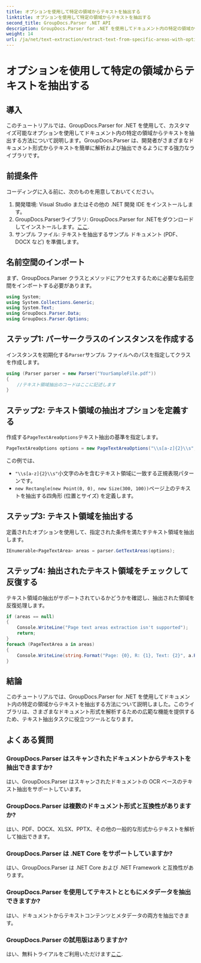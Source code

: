 ```yaml
---
title: オプションを使用して特定の領域からテキストを抽出する
linktitle: オプションを使用して特定の領域からテキストを抽出する
second_title: GroupDocs.Parser .NET API
description: GroupDocs.Parser for .NET を使用してドキュメント内の特定の領域からテキストを抽出する方法を学習します。このチュートリアルで、高度なテキスト抽出オプションを調べます。
weight: 14
url: /ja/net/text-extraction/extract-text-from-specific-areas-with-options/
---
```


# オプションを使用して特定の領域からテキストを抽出する

## 導入
このチュートリアルでは、GroupDocs.Parser for .NET を使用して、カスタマイズ可能なオプションを使用してドキュメント内の特定の領域からテキストを抽出する方法について説明します。GroupDocs.Parser は、開発者がさまざまなドキュメント形式からテキストを簡単に解析および抽出できるようにする強力なライブラリです。
## 前提条件
コーディングに入る前に、次のものを用意しておいてください。
1. 開発環境: Visual Studio またはその他の .NET 開発 IDE をインストールします。
2.  GroupDocs.Parserライブラリ: GroupDocs.Parser for .NETをダウンロードしてインストールします。[ここ](https://releases.groupdocs.com/parser/net/).
3. サンプル ファイル: テキストを抽出するサンプル ドキュメント (PDF、DOCX など) を準備します。

## 名前空間のインポート
まず、GroupDocs.Parser クラスとメソッドにアクセスするために必要な名前空間をインポートする必要があります。
```csharp
using System;
using System.Collections.Generic;
using System.Text;
using GroupDocs.Parser.Data;
using GroupDocs.Parser.Options;
```
## ステップ1: パーサークラスのインスタンスを作成する
インスタンスを初期化する`Parser`サンプル ファイルへのパスを指定してクラスを作成します。
```csharp
using (Parser parser = new Parser("YourSampleFile.pdf"))
{
    //テキスト領域抽出のコードはここに記述します
}
```
## ステップ2: テキスト領域の抽出オプションを定義する
作成する`PageTextAreaOptions`テキスト抽出の基準を指定します。
```csharp
PageTextAreaOptions options = new PageTextAreaOptions("\\s[a-z]{2}\\s", new Rectangle(new Point(0, 0), new Size(300, 100)));
```
この例では、
- `"\\s[a-z]{2}\\s"`小文字のみを含むテキスト領域に一致する正規表現パターンです。
- `new Rectangle(new Point(0, 0), new Size(300, 100))`ページ上のテキストを抽出する四角形 (位置とサイズ) を定義します。
## ステップ3: テキスト領域を抽出する
定義されたオプションを使用して、指定された条件を満たすテキスト領域を抽出します。
```csharp
IEnumerable<PageTextArea> areas = parser.GetTextAreas(options);
```
## ステップ4: 抽出されたテキスト領域をチェックして反復する
テキスト領域の抽出がサポートされているかどうかを確認し、抽出された領域を反復処理します。
```csharp
if (areas == null)
{
    Console.WriteLine("Page text areas extraction isn't supported");
    return;
}
foreach (PageTextArea a in areas)
{
    Console.WriteLine(string.Format("Page: {0}, R: {1}, Text: {2}", a.Page.Index, a.Rectangle, a.Text));
}
```

## 結論
このチュートリアルでは、GroupDocs.Parser for .NET を使用してドキュメント内の特定の領域からテキストを抽出する方法について説明しました。このライブラリは、さまざまなドキュメント形式を解析するための広範な機能を提供するため、テキスト抽出タスクに役立つツールとなります。

## よくある質問
### GroupDocs.Parser はスキャンされたドキュメントからテキストを抽出できますか?
はい、GroupDocs.Parser はスキャンされたドキュメントの OCR ベースのテキスト抽出をサポートしています。
### GroupDocs.Parser は複数のドキュメント形式と互換性がありますか?
はい、PDF、DOCX、XLSX、PPTX、その他の一般的な形式からテキストを解析して抽出できます。
### GroupDocs.Parser は .NET Core をサポートしていますか?
はい、GroupDocs.Parser は .NET Core および .NET Framework と互換性があります。
### GroupDocs.Parser を使用してテキストとともにメタデータを抽出できますか?
はい、ドキュメントからテキストコンテンツとメタデータの両方を抽出できます。
### GroupDocs.Parser の試用版はありますか?
はい、無料トライアルをご利用いただけます[ここ](https://releases.groupdocs.com/).